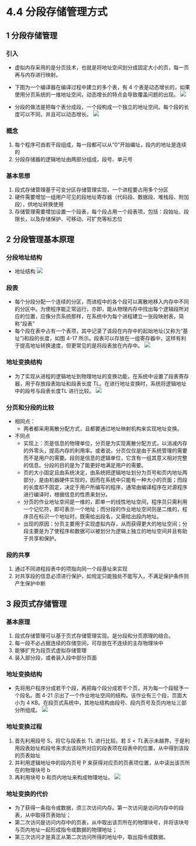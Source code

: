 # 4.4 分段存储管理方式


## 1 分段存储管理

### 引入

* 虚拟内存采用的是分页技术，也就是将地址空间划分成固定大小的页，每一页再与内存进行映射。

* 下图为一个编译器在编译过程中建立的多个表，有 4 个表是动态增长的，如果使用分页系统的一维地址空间，动态增长的特点会导致覆盖问题的出现。
![](image/2021-03-30-20-45-54.png)

* 分段的做法是把每个表分成段，一个段构成一个独立的地址空间。每个段的长度可以不同，并且可以动态增长。
![](image/2021-03-30-20-46-11.png)

### 概念
1. 每个程序可由若干段组成，每一段都可以从“0”开始编址，段内的地址是连续的
2. 分段存储器的逻辑地址由两部分组成，段号、单元号


### 基本思想
1. 段式存储管理基于可变分区存储管理实现，一个进程要占用多个分区
2. 硬件需要增加一组用户可见的段地址寄存器（代码段、数据段、堆栈段、附加段），供地址转换使用
3. 存储管理需要增加设置一个段表，每个段占用一个段表项，包括：段始址、段限长，以及存储保护、可移动、可扩充等标志位


## 2 分段管理基本原理

### 分段地址结构

* 地址结构
  ![](image/2021-03-30-20-47-34.png)

### 段表

* 每个分段分配一个连续的分区，而进程中的各个段可以离散地移入内存中不同的分区中。为使程序能正常运行，亦即，能从物理内存中找出每个逻辑段所对应的位置，应像分页系统那样，在系统中为每个进程建立一张段映射表，简称“段表”
* 每个段在表中占有一个表项，其中记录了该段在内存中的起始地址(又称为“基址”)和段的长度，如图 4-17 所示。段表可以存放在一组寄存器中，这样有利于提高地址转换速度，但更常见的是将段表放在内存中。
![](image/2021-03-30-20-49-06.png)

### 地址变换结构

* 为了实现从进程的逻辑地址到物理地址的变换功能，在系统中设置了段表寄存器，用于存放段表始址和段表长度 TL。在进行地址变换时，系统将逻辑地址中的段号与段表长度TL 进行比较。
![](image/2021-03-30-20-50-13.png)

### 分页和分段的比较
* 相同点：
  * 两者都采用离散分配方式，且都要通过地址映射机构来实现地址变换。
* 不同点
  * 实现上：页是信息的物理单位，分页是为实现离散分配方式，以消减内存的外零头，提高内存的利用率。或者说，分页仅仅是由于系统管理的需要而不是用户的需要。段则是信息的逻辑单位，它含有一组其意义相对完整的信息。分段的目的是为了能更好地满足用户的需要。
  * 页的大小固定且由系统决定，由系统把逻辑地址划分为页号和页内地址两部分，是由机器硬件实现的，因而在系统中只能有一种大小的页面；而段的长度却不固定，决定于用户所编写的程序，通常由编译程序在对源程序进行编译时，根据信息的性质来划分。
  * 分页的作业地址空间是一维的，即单一的线性地址空间，程序员只需利用一个记忆符，即可表示一个地址；而分段的作业地址空间则是二维的，程序员在标识一个地址时，既需给出段名，又需给出段内地址。
  * 出现的原因：分页主要用于实现虚拟内存，从而获得更大的地址空间；分段主要是为了使程序和数据可以被划分为逻辑上独立的地址空间并且有助于共享和保护。


### 段的共享
1. 通过不同进程段表中的项指向同一个段基址来实现
2. 对共享段的信息必须进行保护，如规定只能独处不能写入，不满足保护条件则产生保护中断


## 3 段页式存储管理
### 基本原理
1. 段式存储管理可以基于页式存储管理实现。是分段和分页原理的结合。
2. 每一段不必占据连续的存储空间，可存放在不连续的主存物理块中
3. 能够扩充为段页式虚拟存储管理
4. 装入部分段，或者装入段中部分页面

### 地址变换结构
* 先将用户程序分成若干个段，再把每个段分成若干个页，并为每一个段赋予一个段名。图 4-21 示出了一个作业地址空间的结构。该作业有三个段，页面大小为 4 KB。在段页式系统中，其地址结构由段号、段内页号及页内地址三部分所组成。
![](image/2021-03-30-21-00-58.png)

### 地址变换过程

1. 首先利用段号 S，将它与段表长 TL 进行比较。若 $S<TL$表示未越界，于是利用段表始址和段号来求出该段所对应的段表项在段表中的位置，从中得到该段的页表始址
2. 并利用逻辑地址中的段内页号 P 来获得对应页的页表项位置，从中读出该页所在的物理块号 b
3. 再利用块号 b 和页内地址来构成物理地址。
![](image/2021-03-30-21-08-09.png)

### 地址变换的代价
* 为了获得一条指令或数据，须三次访问内存。第一次访问是访问内存中的段表，从中取得页表始址；
* 第二次访问是访问内存中的页表，从中取出该页所在的物理块号，并将该块号与页内地址一起形成指令或数据的物理地址；
* 第三次访问才是真正从第二次访问所得的地址中，取出指令或数据。

